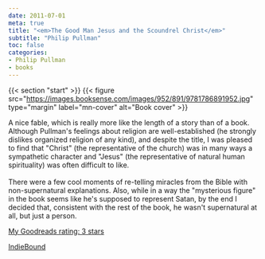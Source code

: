 ```yaml
---
date: 2011-07-01
meta: true
title: "<em>The Good Man Jesus and the Scoundrel Christ</em>"
subtitle: "Philip Pullman"
toc: false
categories:
- Philip Pullman
- books
---
```


{{< section "start" >}}
{{< figure src="https://images.booksense.com/images/952/891/9781786891952.jpg" type="margin" label="mn-cover" alt="Book cover" >}}

A nice fable, which is really more like the length of a story than of a book. Although Pullman's feelings about religion are well-established (he strongly dislikes organized religion of any kind), and despite the title, I was pleased to find that "Christ" (the representative of the church) was in many ways a sympathetic character and "Jesus" (the representative of natural human spirituality) was often difficult to like. <br /><br />There were a few cool moments of re-telling miracles from the Bible with non-supernatural explanations. Also, while in a way the "mysterious figure" in the book seems like he's supposed to represent Satan, by the end I decided that, consistent with the rest of the book, he wasn't supernatural at all, but just a person.

[My Goodreads rating: 3 stars](https://www.goodreads.com/review/show/180795551)  

[IndieBound](https://www.indiebound.org/book/9781786891952)

